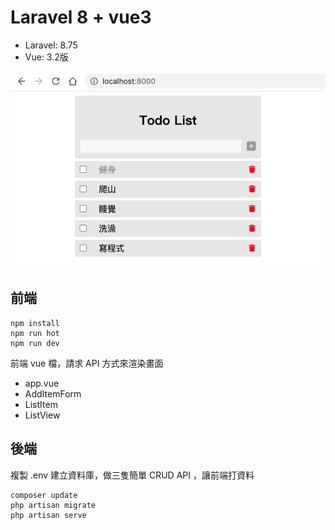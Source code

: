 # Laravel 8 + vue3
- Laravel: 8.75
- Vue: 3.2版

![](./cover.png)



## 前端
```
npm install
npm run hot
npm run dev
```

前端 vue 檔，請求 API 方式來渲染畫面
- app.vue
- AddItemForm
- ListItem
- ListView

## 後端
複製 .env 建立資料庫，做三隻簡單 CRUD API ，讓前端打資料
```
composer update
php artisan migrate
php artisan serve
```
